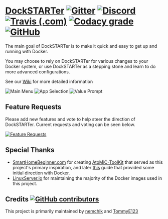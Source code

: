 # [DockSTARTer](https://ghostwriters.github.io/DockSTARTer/) [![Gitter](https://img.shields.io/gitter/room/GhostWriters/DockSTARTer.svg?logo=gitter-white)](https://gitter.im/GhostWriters/DockSTARTer) [![Discord](https://img.shields.io/discord/477959324183035936.svg?logo=discord)](https://discord.gg/YFyJpmH) [![Travis (.com)](https://img.shields.io/travis/com/GhostWriters/DockSTARTer.svg?logo=travis)](https://travis-ci.com/GhostWriters/DockSTARTer) [![Codacy grade](https://img.shields.io/codacy/grade/8b0d850b18a64b3fa3c7514ca33855f3.svg)](https://www.codacy.com/app/GhostWriters/DockSTARTer) [![GitHub](https://img.shields.io/github/license/GhostWriters/DockSTARTer.svg)](https://github.com/GhostWriters/DockSTARTer/blob/master/LICENSE.md)

The main goal of DockSTARTer is to make it quick and easy to get up and running with Docker.

You may choose to rely on DockSTARTer for various changes to your Docker system, or use DockSTARTer as a stepping stone and learn to do more advanced configurations.

See our [Wiki](https://github.com/GhostWriters/DockSTARTer/wiki/) for more detailed information

![Main Menu](https://i.imgur.com/eFUnl9o.png)
![App Selection](https://i.imgur.com/iNIRPPc.png)
![Value Prompt](https://i.imgur.com/XrrYJ4r.png)

## Feature Requests

Please add new features and vote to help steer the direction of DockSTARTer. Current requests and voting can be seen below.

[![Feature Requests](http://feathub.com/GhostWriters/DockSTARTer?format=svg)](http://feathub.com/GhostWriters/DockSTARTer)

## Special Thanks

-   [SmartHomeBeginner.com](https://www.smarthomebeginner.com/) for creating [AtoMiC-ToolKit](https://github.com/htpcBeginner/AtoMiC-ToolKit) that served as this project's primary inspiration, and later [this](https://www.smarthomebeginner.com/docker-home-media-server-2018-basic/) guide that provided some initial direction with Docker.
-   [LinuxServer.io](https://www.linuxserver.io/) for maintaining the majority of the Docker images used in this project.

## Credits [![GitHub contributors](https://img.shields.io/github/contributors/GhostWriters/DockSTARTer.svg)](https://GitHub.com/GhostWriters/DockSTARTer/graphs/contributors/)

This project is primarily maintained by [nemchik](https://github.com/GhostWriters/DockSTARTer/commits?author=nemchik) and [TommyE123](https://github.com/GhostWriters/DockSTARTer/commits?author=TommyE123)
